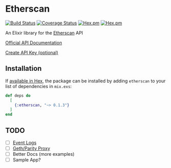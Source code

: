 # Etherscan

[![Build Status](https://travis-ci.org/l1h3r/etherscan.svg?branch=master)](https://travis-ci.org/l1h3r/etherscan)
[![Coverage Status](https://coveralls.io/repos/github/l1h3r/etherscan/badge.svg?branch=master)](https://coveralls.io/github/l1h3r/etherscan?branch=master)
[![Hex.pm](https://img.shields.io/hexpm/v/etherscan.svg?style=flat-square)](https://hex.pm/packages/etherscan)
[![Hex.pm](https://img.shields.io/hexpm/dt/etherscan.svg?style=flat-square)](https://hex.pm/packages/etherscan)

An Elixir library for the [Etherscan](https://etherscan.io/) API

[Official API Documentation](https://etherscan.io/apis)

[Create API Key (optional)](https://etherscan.io/myapikey)

## Installation

If [available in Hex](https://hex.pm/packages/etherscan), the package can be installed
by adding `etherscan` to your list of dependencies in `mix.exs`:

```elixir
def deps do
  [
    {:etherscan, "~> 0.1.3"}
  ]
end
```

## TODO

- [ ] [Event Logs](https://etherscan.io/apis#logs)
- [ ] [Geth/Parity Proxy](https://etherscan.io/apis#proxy)
- [ ] Better Docs (more examples)
- [ ] Sample App?
